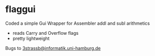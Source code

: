 flaggui
=======
Coded a simple Gui Wrapper for Assembler addl and subl arithmetics
* reads Carry and Overflow flags
* pretty lightweight

Bugs to 3strassb@informatik.uni-hamburg.de
